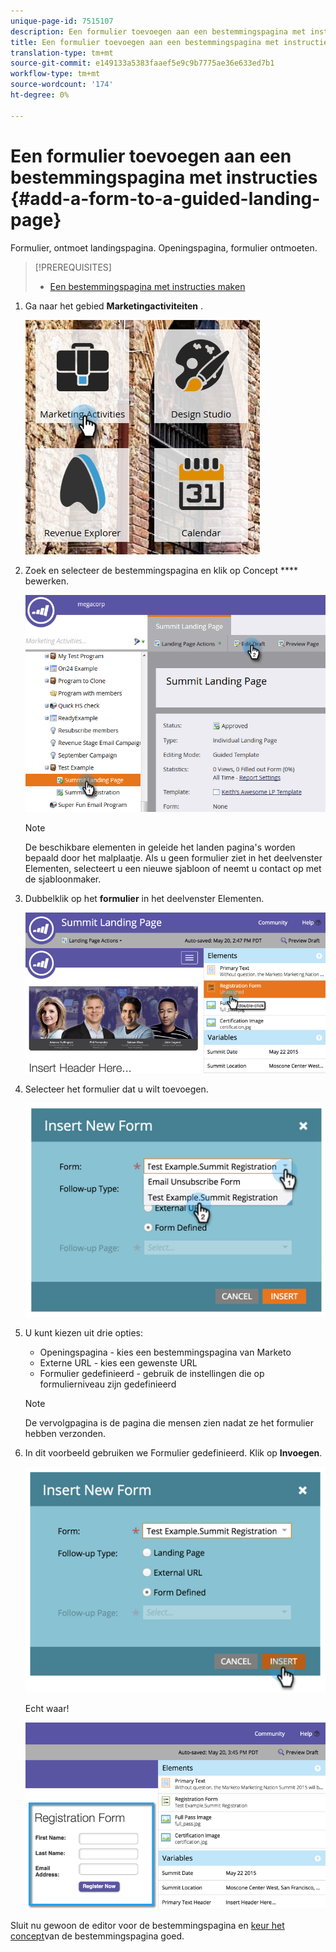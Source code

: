 ```yaml
---
unique-page-id: 7515107
description: Een formulier toevoegen aan een bestemmingspagina met instructies - Marketo Docs - Productdocumentatie
title: Een formulier toevoegen aan een bestemmingspagina met instructies
translation-type: tm+mt
source-git-commit: e149133a5383faaef5e9c9b7775ae36e633ed7b1
workflow-type: tm+mt
source-wordcount: '174'
ht-degree: 0%

---
```



# Een formulier toevoegen aan een bestemmingspagina met instructies {#add-a-form-to-a-guided-landing-page}

Formulier, ontmoet landingspagina. Openingspagina, formulier ontmoeten.

>[!PREREQUISITES]
>
>* [Een bestemmingspagina met instructies maken](create-a-guided-landing-page.md)

>



1. Ga naar het gebied **Marketingactiviteiten** .

   ![](assets/one.png)

1. Zoek en selecteer de bestemmingspagina en klik op Concept **** bewerken.

   ![](assets/two.png)

   >[!NOTE]
   >
   >De beschikbare elementen in geleide het landen pagina&#39;s worden bepaald door het malplaatje. Als u geen formulier ziet in het deelvenster Elementen, selecteert u een nieuwe sjabloon of neemt u contact op met de sjabloonmaker.

1. Dubbelklik op het **formulier** in het deelvenster Elementen.

   ![](assets/image2015-5-20-15-3a37-3a55.png)

1. Selecteer het formulier dat u wilt toevoegen.

   ![](assets/image2015-5-20-15-3a44-3a35.png)

1. U kunt kiezen uit drie opties:

   * Openingspagina - kies een bestemmingspagina van Marketo
   * Externe URL - kies een gewenste URL
   * Formulier gedefinieerd - gebruik de instellingen die op formulierniveau zijn gedefinieerd

   >[!NOTE]
   >
   >De vervolgpagina is de pagina die mensen zien nadat ze het formulier hebben verzonden.

1. In dit voorbeeld gebruiken we Formulier gedefinieerd. Klik op **Invoegen**.

   ![](assets/image2015-5-20-15-3a46-3a55.png)

   Echt waar!

   ![](assets/image2015-5-20-15-3a45-3a45.png)

Sluit nu gewoon de editor voor de bestemmingspagina en [keur het concept](../../../../product-docs/demand-generation/landing-pages/understanding-landing-pages/approve-unapprove-or-delete-a-landing-page.md)van de bestemmingspagina goed.
